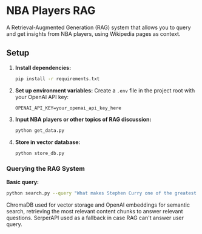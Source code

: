 # NBA Players RAG

A Retrieval-Augmented Generation (RAG) system that allows you to query and get insights from NBA players, using Wikipedia pages as context.

## Setup

1. **Install dependencies:**

   ```bash
   pip install -r requirements.txt
   ```

2. **Set up environment variables:**
   Create a `.env` file in the project root with your OpenAI API key:

   ```
   OPENAI_API_KEY=your_openai_api_key_here
   ```

3. **Input NBA players or other topics of RAG discussion:**

   ```bash
   python get_data.py
   ```

4. **Store in vector database:**
   ```bash
   python store_db.py
   ```

### Querying the RAG System

**Basic query:**

```bash
python search.py --query "What makes Stephen Curry one of the greatest offensive players ever?"
```

ChromaDB used for vector storage and OpenAI embeddings for semantic search, retrieving the most relevant content chunks to answer relevant questions. SerperAPI used as a fallback in case RAG can't answer user query.
